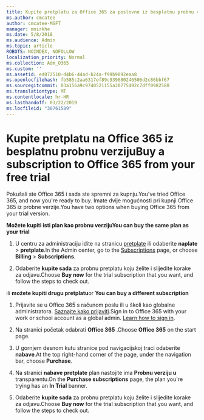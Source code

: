 ```yaml
---
title: Kupite pretplatu za Office 365 za poslovne iz besplatnu probnu verziju
ms.author: cmcatee
author: cmcatee-MSFT
manager: mnirkhe
ms.date: 5/8/2018
ms.audience: Admin
ms.topic: article
ROBOTS: NOINDEX, NOFOLLOW
localization_priority: Normal
ms.collection: Adm_O365
ms.custom: ''
ms.assetid: ed072510-d4b6-44ad-b24a-f99b9892eaa8
ms.openlocfilehash: fb585c2aa6317ef89c939680246506d2c86bbf67
ms.sourcegitcommit: 03a156a9c9740521155a30775492c7dff0982588
ms.translationtype: MT
ms.contentlocale: hr-HR
ms.lasthandoff: 03/22/2019
ms.locfileid: "30761589"
---
```

# <a name="buy-a-subscription-to-office-365-from-your-free-trial"></a><span data-ttu-id="a1463-102">Kupite pretplatu na Office 365 iz besplatnu probnu verziju</span><span class="sxs-lookup"><span data-stu-id="a1463-102">Buy a subscription to Office 365 from your free trial</span></span>

<span data-ttu-id="a1463-103">Pokušali ste Office 365 i sada ste spremni za kupnju.</span><span class="sxs-lookup"><span data-stu-id="a1463-103">You've tried Office 365, and now you're ready to buy.</span></span> <span data-ttu-id="a1463-104">Imate dvije mogućnosti pri kupnji Office 365 iz probne verzije.</span><span class="sxs-lookup"><span data-stu-id="a1463-104">You have two options when buying Office 365 from your trial version.</span></span>
  
 <span data-ttu-id="a1463-105">**Možete kupiti isti plan kao probnu verziju**</span><span class="sxs-lookup"><span data-stu-id="a1463-105">**You can buy the same plan as your trial**</span></span>
  
1. <span data-ttu-id="a1463-106">U centru za administraciju idite na stranicu [pretplate](https://go.microsoft.com/fwlink/p/?linkid=842054) ili odaberite **naplate** \> **pretplate**.</span><span class="sxs-lookup"><span data-stu-id="a1463-106">In the Admin center, go to the [Subscriptions](https://go.microsoft.com/fwlink/p/?linkid=842054) page, or choose **Billing** \> **Subscriptions**.</span></span>
    
2. <span data-ttu-id="a1463-107">Odaberite **kupite sada** za probnu pretplatu koju želite i slijedite korake za odjavu.</span><span class="sxs-lookup"><span data-stu-id="a1463-107">Choose **Buy now** for the trial subscription that you want, and follow the steps to check out.</span></span> 
    
<span data-ttu-id="a1463-108">ili **možete kupiti drugu pretplatu**</span><span class="sxs-lookup"><span data-stu-id="a1463-108">or **You can buy a different subscription**</span></span>
  
1. <span data-ttu-id="a1463-109">Prijavite se u Office 365 s računom poslu ili u školi kao globalne administratora. [Saznajte kako prijaviti](https://support.office.com/article/e9eb7d51-5430-4929-91ab-6157c5a050b4).</span><span class="sxs-lookup"><span data-stu-id="a1463-109">Sign in to Office 365 with your work or school account as a global admin. [Learn how to sign in](https://support.office.com/article/e9eb7d51-5430-4929-91ab-6157c5a050b4).</span></span>
    
2. <span data-ttu-id="a1463-110">Na stranici početak odabrati **Office 365** .</span><span class="sxs-lookup"><span data-stu-id="a1463-110">Choose **Office 365** on the start page.</span></span> 
    
3. <span data-ttu-id="a1463-111">U gornjem desnom kutu stranice pod navigacijskoj traci odaberite **nabave**.</span><span class="sxs-lookup"><span data-stu-id="a1463-111">At the top right-hand corner of the page, under the navigation bar, choose **Purchase**.</span></span>
    
4. <span data-ttu-id="a1463-112">Na stranici **nabave pretplate** plan nastojite ima **Probnu verziju u** transparentu.</span><span class="sxs-lookup"><span data-stu-id="a1463-112">On the **Purchase subscriptions** page, the plan you're trying has an **In Trial** banner.</span></span> 
    
5. <span data-ttu-id="a1463-113">Odaberite **kupite sada** za probnu pretplatu koju želite i slijedite korake za odjavu.</span><span class="sxs-lookup"><span data-stu-id="a1463-113">Choose **Buy now** for the trial subscription that you want, and follow the steps to check out.</span></span> 
    

